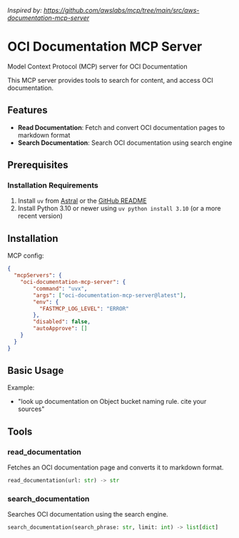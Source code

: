 *Inspired by: https://github.com/awslabs/mcp/tree/main/src/aws-documentation-mcp-server*

# OCI Documentation MCP Server

Model Context Protocol (MCP) server for OCI Documentation

This MCP server provides tools to search for content, and access OCI documentation.

## Features

- **Read Documentation**: Fetch and convert OCI documentation pages to markdown format
- **Search Documentation**: Search OCI documentation using search engine

## Prerequisites

### Installation Requirements

1. Install `uv` from [Astral](https://docs.astral.sh/uv/getting-started/installation/) or the [GitHub README](https://github.com/astral-sh/uv#installation)
2. Install Python 3.10 or newer using `uv python install 3.10` (or a more recent version)

## Installation

MCP config:

```json
{
  "mcpServers": {
    "oci-documentation-mcp-server": {
        "command": "uvx",
        "args": ["oci-documentation-mcp-server@latest"],
        "env": {
          "FASTMCP_LOG_LEVEL": "ERROR"
        },
        "disabled": false,
        "autoApprove": []
    }
  }
}
```

## Basic Usage
Example:
 - "look up documentation on Object bucket naming rule. cite your sources"
 




## Tools

### read_documentation

Fetches an OCI documentation page and converts it to markdown format.

```python
read_documentation(url: str) -> str
```

### search_documentation

Searches OCI documentation using the search engine.

```python
search_documentation(search_phrase: str, limit: int) -> list[dict]
```